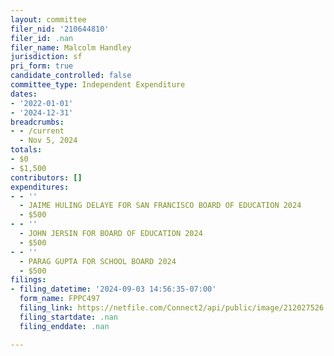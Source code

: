 ```yaml
---
layout: committee
filer_nid: '210644810'
filer_id: .nan
filer_name: Malcolm Handley
jurisdiction: sf
pri_form: true
candidate_controlled: false
committee_type: Independent Expenditure
dates:
- '2022-01-01'
- '2024-12-31'
breadcrumbs:
- - /current
  - Nov 5, 2024
totals:
- $0
- $1,500
contributors: []
expenditures:
- - ''
  - JAIME HULING DELAYE FOR SAN FRANCISCO BOARD OF EDUCATION 2024
  - $500
- - ''
  - JOHN JERSIN FOR BOARD OF EDUCATION 2024
  - $500
- - ''
  - PARAG GUPTA FOR SCHOOL BOARD 2024
  - $500
filings:
- filing_datetime: '2024-09-03 14:56:35-07:00'
  form_name: FPPC497
  filing_link: https://netfile.com/Connect2/api/public/image/212027526
  filing_startdate: .nan
  filing_enddate: .nan

---
```

